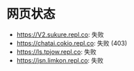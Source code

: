 # 网页状态
- https://V2.sukure.repl.co: 失败
- https://chatai.cokio.repl.co: 失败 (403)
- https://ls.tpjow.repl.co: 失败
- https://jsn.limkon.repl.co: 失败
